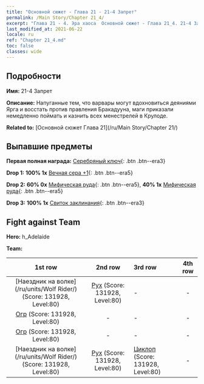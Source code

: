 ```yaml
---
title: "Основной сюжет - Глава 21 - 21-4 Запрет"
permalink: /Main Story/Chapter 21_4/
excerpt: "Глава 21 - 4. Эра хаоса  Основной сюжет - Глава 21_4. 21-4 Запрет"
last_modified_at: 2021-06-22
locale: ru
ref: "Chapter 21_4.md"
toc: false
classes: wide
---
```


## Подробности

 **Имя:** 21-4 Запрет

 **Описание:** Напуганные тем, что варвары могут вдохновиться деяниями Ярга и восстать против правления Бракадууна, маги приказали немедленно поймать и казнить всех менестрелей в Крулоде.

 **Related to:** [Основной сюжет Глава 21](/ru/Main Story/Chapter 21/)

## Выпавшие предметы

 **Первая полная награда:** [Серебряный ключ](/ItemsRU/con_693/){: .btn .btn--era3}

 **Drop 1:** **100% 1x** [Вечная сера +1](/ItemsRU/mat_71/){: .btn .btn--era5}

 **Drop 2:** **60% 0x** [Мифическая руда](/ItemsRU/mat_61/){: .btn .btn--era5}, **40% 1x** [Мифическая руда](/ItemsRU/mat_61/){: .btn .btn--era5}

 **Drop 3:** **100% 1x** [Свиток заклинания](/ItemsRU/con_694/){: .btn .btn--era3}


## Fight against Team
 **Hero:** h_Adelaide

 **Team:**


  | 1st row | 2nd row | 3rd row | 4th row |
  |:----:|:----:|:----|:----:|
  | [Наездник на волке](/ru/units/Wolf Rider/) (Score: 131928, Level:80)  | [Рух](/ru/units/Roc/) (Score: 131928, Level:80)  | - | - |
  | [Огр](/ru/units/Ogre/) (Score: 131928, Level:80)  | - | - | - |
  | [Огр](/ru/units/Ogre/) (Score: 131928, Level:80)  | - | - | - |
  | [Наездник на волке](/ru/units/Wolf Rider/) (Score: 131928, Level:80)  | [Рух](/ru/units/Roc/) (Score: 131928, Level:80)  | [Циклоп](/ru/units/Cyclops/) (Score: 131928, Level:80)  | - |


